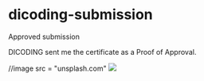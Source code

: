 # dicoding-submission
Approved submission

DICODING sent me the certificate as a Proof of Approval.


//image src = "unsplash.com"
<a href="//imgur.com/a/JPi8nBV"><img src="//s.imgur.com/min/embed.js"/></a>
